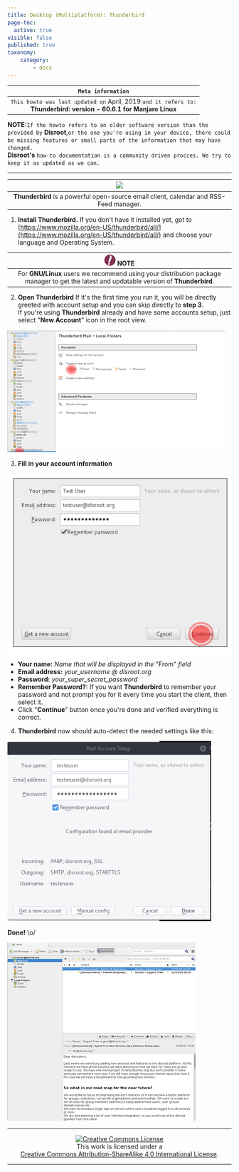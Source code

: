 ```yaml
---
title: Desktop (Multiplatform): Thunderbird
page-toc:
  active: true
visible: false
published: true
taxonomy:
    category:
        - docs
---
```

|```Meta information```|
|:--:|
|```This howto was last updated on``` April, 2019 ```and it refers to:```<br>**Thunderbird: version - 60.6.1 for Manjaro Linux**|

**NOTE:**```If the howto refers to an older software version than the provided by``` **Disroot**,```or the one you're using in your device, there could be missing features or small parts of the information that may have changed.```<br> **Disroot's** ```how-to documentation is a community driven procces. We try to keep it as updated as we can.```

---

|![](/start/icons/thunderbird.png)|
|:--:|
|**Thunderbird** is a powerful open-source email client, calendar and RSS-Feed manager.|

1. **Install Thunderbird.**
If you don't have it installed yet, got to [https://www.mozilla.org/en-US/thunderbird/all/](https://www.mozilla.org/en-US/thunderbird/all/) and choose your language and Operating System.

|![](en/note.png) **NOTE**|
|:--:|
|For **GNU/Linux** users we recommend using your distribution package manager to get the latest and updatable version of **Thunderbird**.|

2. **Open Thunderbird**
If it's the first time you run it, you will be directly greeted with account setup and you can skip directly to **step 3**.  
If you're using **Thunderbird** already and have some accounts setup, just select "**New Account**" icon in the root view.

![](en/thunderbird_setup2.png)

3. **Fill in your account information**

![](en/thunderbird_setup3.png)

 - **Your name:** *Name that will be displayed in the* "From" *field*
 - **Email address:** *your_username @ disroot.org*
 - **Password:** *your_super_secret_password*
 - **Remember Password?:** If you want **Thunderbird** to remember your password and not prompt you for it every time you start the client, then select it.
 - Click "**Continue**" button once you're done and verified everything is correct.

4. **Thunderbird** now should auto-detect the needed settings like this:

![](en/thunderbird_setup4.png)

**Done!** \o/

![](en/thunderbird_setup5.png)

---

 <center><a rel="license" href="http://creativecommons.org/licenses/by- sa/4.0/"><img alt="Creative Commons License" style="border-width:0" src="https://i.creativecommons.org/l/by-sa/4.0/88x31.png" /></a><br />This work is licensed under a <br><a rel="license" href="http://creativecommons.org/licenses/by-sa/4.0/">Creative Commons Attribution-ShareAlike 4.0 International License</a>.</center>

---
